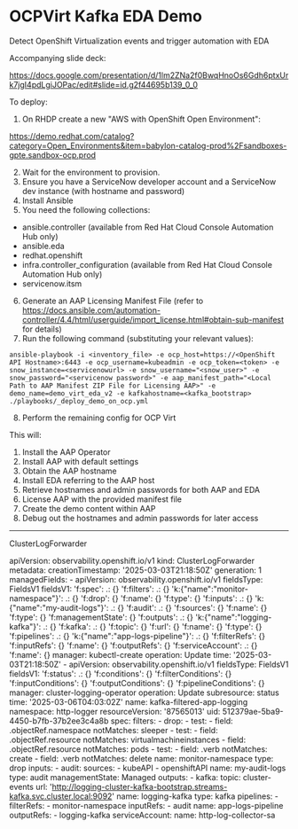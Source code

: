 # OCPVirt Kafka EDA Demo

Detect OpenShift Virtualization events and trigger automation with EDA

Accompanying slide deck:

https://docs.google.com/presentation/d/1lm2ZNa2f0BwqHnoOs6Gdh6ptxUrk7jgI4pdLgiJOPac/edit#slide=id.g2f44695b139_0_0

To deploy:

1) On RHDP create a new "AWS with OpenShift Open Environment":

https://demo.redhat.com/catalog?category=Open_Environments&item=babylon-catalog-prod%2Fsandboxes-gpte.sandbox-ocp.prod

2) Wait for the environment to provision.
3) Ensure you have a ServiceNow developer account and a ServiceNow dev instance (with hostname and password)
4) Install Ansible
5) You need the following collections:

- ansible.controller (available from Red Hat Cloud Console Automation Hub only)
- ansible.eda
- redhat.openshift
- infra.controller_configuration (available from Red Hat Cloud Console Automation Hub only)
- servicenow.itsm

6) Generate an AAP Licensing Manifest File (refer to https://docs.ansible.com/automation-controller/4.4/html/userguide/import_license.html#obtain-sub-manifest for details)
7) Run the following command (substituting your relevant values):

`ansible-playbook -i <inventory_file> -e ocp_host=https://<OpenShift API Hostname>:6443 -e ocp_username=kubeadmin -e ocp_token=<token> -e snow_instance=<servicenowurl> -e snow_username="<snow_user>" -e snow_password="<servicenow password>" -e aap_manifest_path="<Local Path to AAP Manifest ZIP File for Licensing AAP>" -e demo_name=demo_virt_eda_v2 -e kafkahostname=<kafka_bootstrap> ./playbooks/_deploy_demo_on_ocp.yml`

8) Perform the remaining config for OCP Virt

This will:

1) Install the AAP Operator
2) Install AAP with default settings
3) Obtain the AAP hostname
4) Install EDA referring to the AAP host
5) Retrieve hostnames and admin passwords for both AAP and EDA
6) License AAP with the provided manifest file
7) Create the demo content within AAP
8) Debug out the hostnames and admin passwords for later access





-----------------
ClusterLogForwarder


apiVersion: observability.openshift.io/v1
kind: ClusterLogForwarder
metadata:
  creationTimestamp: '2025-03-03T21:18:50Z'
  generation: 1
  managedFields:
    - apiVersion: observability.openshift.io/v1
      fieldsType: FieldsV1
      fieldsV1:
        'f:spec':
          .: {}
          'f:filters':
            .: {}
            'k:{"name":"monitor-namespace"}':
              .: {}
              'f:drop': {}
              'f:name': {}
              'f:type': {}
          'f:inputs':
            .: {}
            'k:{"name":"my-audit-logs"}':
              .: {}
              'f:audit':
                .: {}
                'f:sources': {}
              'f:name': {}
              'f:type': {}
          'f:managementState': {}
          'f:outputs':
            .: {}
            'k:{"name":"logging-kafka"}':
              .: {}
              'f:kafka':
                .: {}
                'f:topic': {}
                'f:url': {}
              'f:name': {}
              'f:type': {}
          'f:pipelines':
            .: {}
            'k:{"name":"app-logs-pipeline"}':
              .: {}
              'f:filterRefs': {}
              'f:inputRefs': {}
              'f:name': {}
              'f:outputRefs': {}
          'f:serviceAccount':
            .: {}
            'f:name': {}
      manager: kubectl-create
      operation: Update
      time: '2025-03-03T21:18:50Z'
    - apiVersion: observability.openshift.io/v1
      fieldsType: FieldsV1
      fieldsV1:
        'f:status':
          .: {}
          'f:conditions': {}
          'f:filterConditions': {}
          'f:inputConditions': {}
          'f:outputConditions': {}
          'f:pipelineConditions': {}
      manager: cluster-logging-operator
      operation: Update
      subresource: status
      time: '2025-03-06T04:03:02Z'
  name: kafka-filtered-app-logging
  namespace: http-logger
  resourceVersion: '87565013'
  uid: 512379ae-5ba9-4450-b7fb-37b2ee3c4a8b
spec:
  filters:
    - drop:
        - test:
            - field: .objectRef.namespace
              notMatches: sleeper
        - test:
            - field: .objectRef.resource
              notMatches: virtualmachineinstances
            - field: .objectRef.resource
              notMatches: pods
        - test:
            - field: .verb
              notMatches: create
            - field: .verb
              notMatches: delete
      name: monitor-namespace
      type: drop
  inputs:
    - audit:
        sources:
          - kubeAPI
          - openshiftAPI
      name: my-audit-logs
      type: audit
  managementState: Managed
  outputs:
    - kafka:
        topic: cluster-events
        url: 'http://logging-cluster-kafka-bootstrap.streams-kafka.svc.cluster.local:9092'
      name: logging-kafka
      type: kafka
  pipelines:
    - filterRefs:
        - monitor-namespace
      inputRefs:
        - audit
      name: app-logs-pipeline
      outputRefs:
        - logging-kafka
  serviceAccount:
    name: http-log-collector-sa